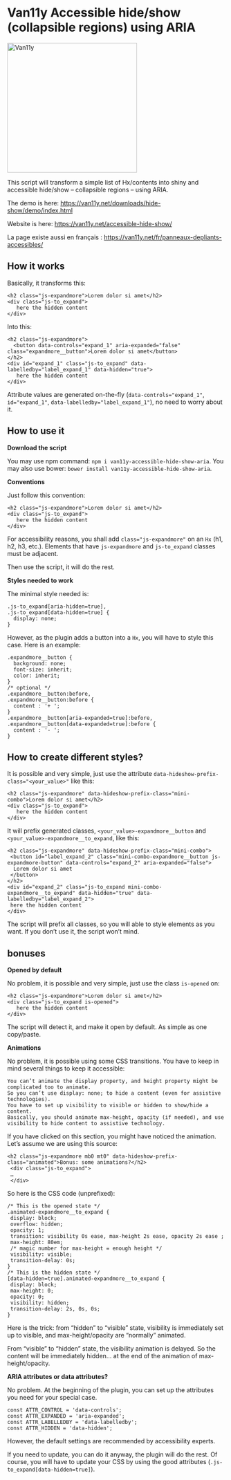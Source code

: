 # Van11y Accessible hide/show (collapsible regions) using ARIA

<img src="https://van11y.net/layout/images/logo-van11y.svg" alt="Van11y" width="300" />

This script will transform a simple list of Hx/contents into shiny and accessible hide/show – collapsible regions – using ARIA.

The demo is here: https://van11y.net/downloads/hide-show/demo/index.html

Website is here: https://van11y.net/accessible-hide-show/

La page existe aussi en français : https://van11y.net/fr/panneaux-depliants-accessibles/

## How it works

Basically, it transforms this:
```
<h2 class="js-expandmore">Lorem dolor si amet</h2>
<div class="js-to_expand">
   here the hidden content
</div>
```
Into this:
```
<h2 class="js-expandmore">
  <button data-controls="expand_1" aria-expanded="false" class="expandmore__button">Lorem dolor si amet</button>
</h2>
<div id="expand_1" class="js-to_expand" data-labelledby="label_expand_1" data-hidden="true">
   here the hidden content
</div>
```
Attribute values are generated on-the-fly (```data-controls="expand_1"```, ```id="expand_1"```, ```data-labelledby="label_expand_1"```), no need to worry about it.

## How to use it

__Download the script__

You may use npm command: ```npm i van11y-accessible-hide-show-aria```.
You may also use bower: ```bower install van11y-accessible-hide-show-aria```.

__Conventions__

Just follow this convention:
```
<h2 class="js-expandmore">Lorem dolor si amet</h2>
<div class="js-to_expand">
   here the hidden content
</div>
```
For accessibility reasons, you shall add ```class="js-expandmore"``` on an ```Hx``` (h1, h2, h3, etc.).
Elements that have ```js-expandmore``` and ```js-to_expand``` classes must be adjacent.

Then use the script, it will do the rest.

__Styles needed to work__

The minimal style needed is:
```
.js-to_expand[aria-hidden=true],
.js-to_expand[data-hidden=true] {
  display: none;
}
```
However, as the plugin adds a button into a ```Hx```, you will have to style this case. Here is an example:
```
.expandmore__button {
  background: none;
  font-size: inherit;
  color: inherit;
}
/* optional */
.expandmore__button:before,
.expandmore__button:before {
  content : '+ ';
}
.expandmore__button[aria-expanded=true]:before,
.expandmore__button[data-expanded=true]:before {
  content : '- ';
}
```

## How to create different styles?

It is possible and very simple, just use the attribute ```data-hideshow-prefix-class="<your_value>"``` like this:
```
<h2 class="js-expandmore" data-hideshow-prefix-class="mini-combo">Lorem dolor si amet</h2>
<div class="js-to_expand">
   here the hidden content
</div>
```
It will prefix generated classes, ```<your_value>-expandmore__button``` and ```<your_value>-expandmore__to_expand```, like this:
```
<h2 class="js-expandmore" data-hideshow-prefix-class="mini-combo">
 <button id="label_expand_2" class="mini-combo-expandmore__button js-expandmore-button" data-controls="expand_2" aria-expanded="false">
  Lorem dolor si amet
 </button>
</h2>
<div id="expand_2" class="js-to_expand mini-combo-expandmore__to_expand" data-hidden="true" data-labelledby="label_expand_2">
 here the hidden content
</div>
```

The script will prefix all classes, so you will able to style elements as you want. If you don’t use it, the script won’t mind.

## bonuses

__Opened by default__

No problem, it is possible and very simple, just use the class ```is-opened``` on:
```
<h2 class="js-expandmore">Lorem dolor si amet</h2>
<div class="js-to_expand is-opened">
   here the hidden content
</div>
```
The script will detect it, and make it open by default. As simple as one copy/paste.

__Animations__

No problem, it is possible using some CSS transitions. You have to keep in mind several things to keep it accessible:

    You can’t animate the display property, and height property might be complicated too to animate.
    So you can’t use display: none; to hide a content (even for assistive technologies).
    You have to set up visibility to visible or hidden to show/hide a content.
    Basically, you should animate max-height, opacity (if needed), and use visibility to hide content to assistive technology.

If you have clicked on this section, you might have noticed the animation. Let’s assume we are using this source:
```
<h2 class="js-expandmore mb0 mt0" data-hideshow-prefix-class="animated">Bonus: some animations?</h2>
 <div class="js-to_expand">
 …
 </div>
```
So here is the CSS code (unprefixed):
```
/* This is the opened state */
.animated-expandmore__to_expand {
 display: block;
 overflow: hidden;
 opacity: 1;
 transition: visibility 0s ease, max-height 2s ease, opacity 2s ease ;
 max-height: 80em;
 /* magic number for max-height = enough height */
 visibility: visible;
 transition-delay: 0s;
}
/* This is the hidden state */
[data-hidden=true].animated-expandmore__to_expand {
 display: block;
 max-height: 0;
 opacity: 0;
 visibility: hidden;
 transition-delay: 2s, 0s, 0s;
}
```
Here is the trick: from “hidden” to “visible” state, visibility is immediately set up to visible, and max-height/opacity are “normally” animated.

From “visible” to “hidden” state, the visibility animation is delayed. So the content will be immediately hidden… at the end of the animation of max-height/opacity.

__ARIA attributes or data attributes?__

No problem. At the beginning of the plugin, you can set up the attributes you need for your special case.
```
const ATTR_CONTROL = 'data-controls';
const ATTR_EXPANDED = 'aria-expanded';
const ATTR_LABELLEDBY = 'data-labelledby';
const ATTR_HIDDEN = 'data-hidden';
```
However, the default settings are recommended by accessibility experts.

If you need to update, you can do it anyway, the plugin will do the rest. Of course, you will have to update your CSS by using the good attributes (```.js-to_expand[data-hidden=true]```).


